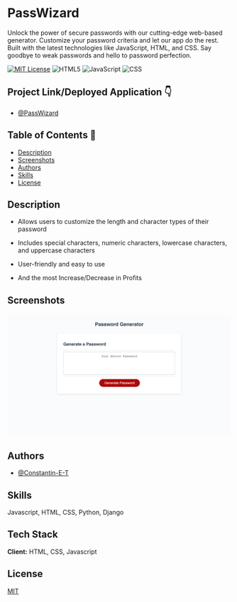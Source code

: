 # PassWizard

Unlock the power of secure passwords with our cutting-edge web-based generator. Customize your password criteria and let our app do the rest. Built with the latest technologies like JavaScript, HTML, and CSS. Say goodbye to weak passwords and hello to password perfection.

[![MIT License](https://img.shields.io/badge/License-MIT-green.svg)](https://choosealicense.com/licenses/mit/)
![HTML5](https://img.shields.io/badge/HTML5-8.9%25-orange)
![JavaScript](https://img.shields.io/badge/JavaScript-71.5%25-Green)
![CSS](https://img.shields.io/badge/CSS-19.6%25-blueviolet)

## Project Link/Deployed Application 👇

* [@PassWizard](https://constantin-e-t.github.io/passwizard/)

## Table of Contents 🔗

* [Description](#description)
* [Screenshots](#screenshots)
* [Authors](#authors)
* [Skills](#skills)
* [License](#license)

## Description

* Allows users to customize the length and character types of their password

* Includes special characters, numeric characters, lowercase characters, and uppercase characters

* User-friendly and easy to use

* And the most Increase/Decrease in Profits

## Screenshots

![App Screenshot](./images/passwizard.png)

## Authors

* [@Constantin-E-T](https://github.com/Constantin-E-T/)

## Skills

Javascript, HTML, CSS, Python, Django

## Tech Stack

**Client:** HTML, CSS, Javascript

## License

[MIT](https://choosealicense.com/licenses/mit/)